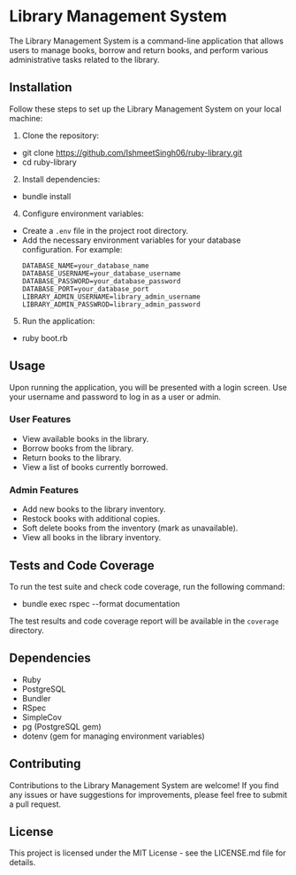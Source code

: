 # Library Management System

The Library Management System is a command-line application that allows users to manage books, borrow and return books, and perform various administrative tasks related to the library.

## Installation

Follow these steps to set up the Library Management System on your local machine:

1. Clone the repository:
- git clone https://github.com/IshmeetSingh06/ruby-library.git
- cd ruby-library

2. Install dependencies:
- bundle install

4. Configure environment variables:
- Create a `.env` file in the project root directory.
- Add the necessary environment variables for your database configuration. For example:
  ```
  DATABASE_NAME=your_database_name
  DATABASE_USERNAME=your_database_username
  DATABASE_PASSWORD=your_database_password
  DATABASE_PORT=your_database_port
  LIBRARY_ADMIN_USERNAME=library_admin_username
  LIBRARY_ADMIN_PASSWROD=library_admin_password
  ```

5. Run the application:
- ruby boot.rb


## Usage

Upon running the application, you will be presented with a login screen. Use your username and password to log in as a user or admin.

### User Features

- View available books in the library.
- Borrow books from the library.
- Return books to the library.
- View a list of books currently borrowed.

### Admin Features

- Add new books to the library inventory.
- Restock books with additional copies.
- Soft delete books from the inventory (mark as unavailable).
- View all books in the library inventory.

## Tests and Code Coverage

To run the test suite and check code coverage, run the following command:
- bundle exec rspec --format documentation

The test results and code coverage report will be available in the `coverage` directory.

## Dependencies

- Ruby
- PostgreSQL
- Bundler
- RSpec
- SimpleCov
- pg (PostgreSQL gem)
- dotenv (gem for managing environment variables)

## Contributing

Contributions to the Library Management System are welcome! If you find any issues or have suggestions for improvements, please feel free to submit a pull request.

## License

This project is licensed under the MIT License - see the LICENSE.md file for details.

